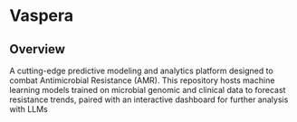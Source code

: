 # Vaspera

## Overview
A cutting-edge predictive modeling and analytics platform designed to combat Antimicrobial Resistance (AMR). This repository hosts machine learning models trained on microbial genomic and clinical data to forecast resistance trends, paired with an interactive dashboard for further analysis with LLMs
